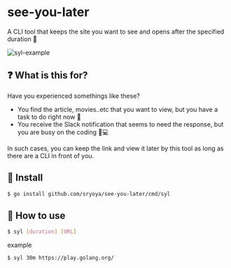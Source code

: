 # see-you-later

A CLI tool that keeps the site you want to see and opens after the specified duration 👋

![syl-example](https://user-images.githubusercontent.com/14014676/104760657-02047900-57a5-11eb-9861-0d789298828d.gif)

## ❓ What is this for?
Have you experienced somethings like these? 
- You find the article, movies..etc that you want to view, but you have a task to do right now :dash:
- You receive the Slack notification that seems to need the response, but you are busy on the coding :man::computer:

In such cases, you can keep the link and view it later by this tool as long as there are a CLI in front of you.

## 🚀  Install

```bash
$ go install github.com/sryoya/see-you-later/cmd/syl

```

## 🏁 How to use

```bash
$ syl [duration] [URL]
```

example
```bash
$ syl 30m https://play.golang.org/
```

